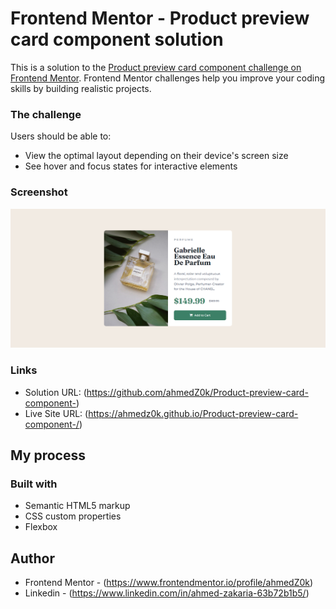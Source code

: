 # Frontend Mentor - Product preview card component solution

This is a solution to the [Product preview card component challenge on Frontend Mentor](https://www.frontendmentor.io/challenges/product-preview-card-component-GO7UmttRfa). Frontend Mentor challenges help you improve your coding skills by building realistic projects. 

### The challenge

Users should be able to:

- View the optimal layout depending on their device's screen size
- See hover and focus states for interactive elements

### Screenshot

![](./images/screen-shot.png)

### Links

- Solution URL: (https://github.com/ahmedZ0k/Product-preview-card-component-)
- Live Site URL: (https://ahmedz0k.github.io/Product-preview-card-component-/)

## My process

### Built with

- Semantic HTML5 markup
- CSS custom properties
- Flexbox


## Author

- Frontend Mentor - (https://www.frontendmentor.io/profile/ahmedZ0k)
- Linkedin - (https://www.linkedin.com/in/ahmed-zakaria-63b72b1b5/)
